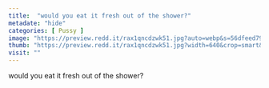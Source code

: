 ```yaml
---
title:  "would you eat it fresh out of the shower?"
metadate: "hide"
categories: [ Pussy ]
image: "https://preview.redd.it/rax1qncdzwk51.jpg?auto=webp&s=56dfeed7955dfc6091ba57eaf13e21ed77af0800"
thumb: "https://preview.redd.it/rax1qncdzwk51.jpg?width=640&crop=smart&auto=webp&s=50b0cc8fab350af335c3bc7a72c7d5dcdfc901da"
visit: ""
---
```

would you eat it fresh out of the shower?

